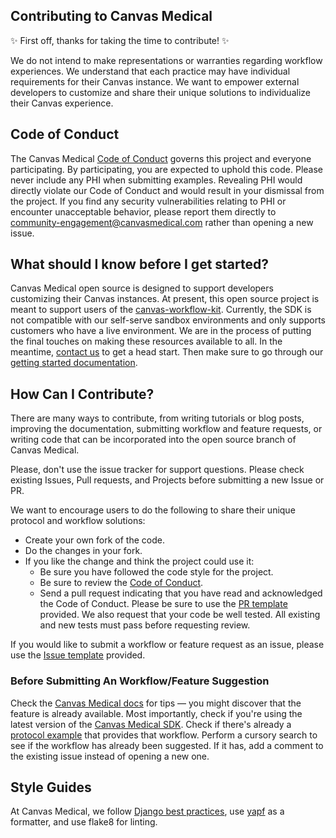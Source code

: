 ## Contributing to Canvas Medical

:sparkles: First off, thanks for taking the time to contribute! :sparkles:

We do not intend to make representations or warranties regarding workflow experiences. We understand that each practice may have individual requirements for their Canvas instance. We want to empower external developers to customize and share their unique solutions to individualize their Canvas experience.

## Code of Conduct

The Canvas Medical [Code of Conduct](https://github.com/canvas-medical/open-source-sdk/blob/main/CODE_OF_CONDUCT.md) governs this project and everyone participating. By participating, you are expected to uphold this code.
Please never include any PHI when submitting examples. Revealing PHI would directly violate our Code of Conduct and would result in your dismissal from the project. If you find any security vulnerabilities relating to PHI or encounter unacceptable behavior, please report them directly to community-engagement@canvasmedical.com rather than opening a new issue.

## What should I know before I get started?

Canvas Medical open source is designed to support developers customizing their Canvas instances. At present, this open source project is meant to support users of the [canvas-workflow-kit](https://docs.canvasmedical.com/docs/sdk-quickstart). Currently, the SDK is not compatible with our self-serve sandbox environments and only supports customers who have a live environment. We are in the process of putting the final touches on making these resources available to all. In the meantime, [contact us](https://www.canvasmedical.com/contact) to get a head start. Then make sure to go through our [getting started documentation](https://docs.canvasmedical.com/docs/introduction).

## How Can I Contribute?

There are many ways to contribute, from writing tutorials or blog posts, improving the documentation, submitting workflow and feature requests, or writing code that can be incorporated into the open source branch of Canvas Medical.

Please, don't use the issue tracker for support questions. Please check existing Issues, Pull requests, and Projects before submitting a new Issue or PR.

We want to encourage users to do the following to share their unique protocol and workflow solutions:

- Create your own fork of the code.
- Do the changes in your fork.
- If you like the change and think the project could use it:
  - Be sure you have followed the code style for the project.
  - Be sure to review the [Code of Conduct](https://github.com/canvas-medical/open-source-sdk/blob/main/CODE_OF_CONDUCT.md).
  - Send a pull request indicating that you have read and acknowledged the Code of Conduct. Please be sure to use the [PR template](https://github.com/canvas-medical/open-source-sdk/blob/main/.github/ISSUE_TEMPLATE/PULL_REQUEST_TEMPLATE.md) provided. We also request that your code be well tested. All existing and new tests must pass before requesting review.

If you would like to submit a workflow or feature request as an issue, please use the [Issue template](https://github.com/canvas-medical/open-source-sdk/blob/main/.github/ISSUE_TEMPLATE/ISSUE_TEMPLATE.md) provided.

### Before Submitting An Workflow/Feature Suggestion

Check the [Canvas Medical docs](https://docs.canvasmedical.com/docs/introduction) for tips — you might discover that the feature is already available. Most importantly, check if you're using the latest version of the [Canvas Medical SDK](https://pypi.org/project/canvas-workflow-kit/).
Check if there's already a [protocol example](https://github.com/canvas-medical/open-source-sdk/tree/main/canvas_workflow_helpers/protocols) that provides that workflow.
Perform a cursory search to see if the workflow has already been suggested. If it has, add a comment to the existing issue instead of opening a new one.

## Style Guides

At Canvas Medical, we follow [Django best practices](https://django-best-practices.readthedocs.io/en/latest/code.html), use [yapf](https://github.com/google/yapf) as a formatter, and use flake8 for linting.
